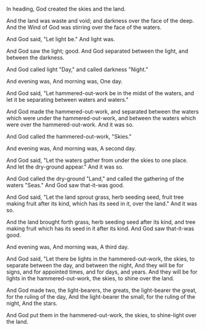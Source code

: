 In heading, God created the skies and the land.

And the land was waste and void; 
and darkness over the face of the deep.
And the Wind of God was stirring over the face of the waters.

And God said, "Let light be."
And light was.

And God saw the light; good. 
And God separated between the light, and between the darkness.

And God called light "Day,"
and called darkness "Night."

And evening was, 
And morning was, 
One day.

And God said, "Let hammered-out-work be in the midst of the waters,
and let it be separating between waters and waters."

And God made the hammered-out-work, 
and separated between the waters which were under the hammered-out-work, and between the waters which were over the hammered-out-work. 
And it was so.

And God called the hammered-out-work, "Skies."

And evening was, 
And morning was, 
A second day.

And God said, "Let the waters gather from under the skies to one place. And let the dry-ground appear."
And it was so.

And God called the dry-ground "Land,"
and called the gathering of the waters "Seas."
And God saw that-it-was good.

And God said, "Let the land sprout grass, herb seeding seed, fruit tree making fruit after its kind, which has its seed in it, over the land." 
And it was so.

And the land brought forth grass, herb seeding seed after its kind, and tree making fruit which has its seed in it after its kind. 
And God saw that-it-was good.

And evening was, 
And morning was, 
A third day.

And God said, "Let there be lights in the hammered-out-work, the skies, to separate between the day, and between the night, 
And they will be for signs, and for appointed times, and for days, and years.
And they will be for lights in the hammered-out-work, the skies, to shine over the land.

And God made two, the light-bearers, the greats, 
the light-bearer the great, for the ruling of the day, 
And the light-bearer the small, for the ruling of the night, 
And the stars.

And God put them in the hammered-out-work, the skies, to shine-light over the land.
